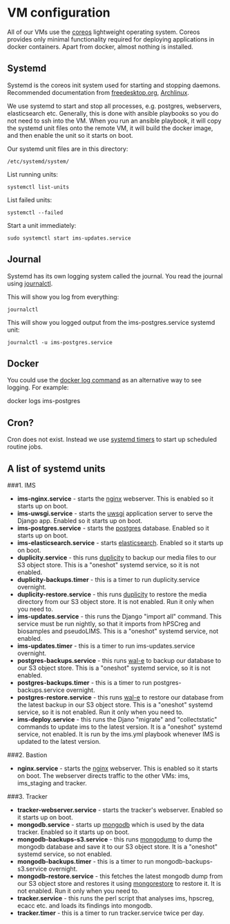 VM configuration
===============

All of our VMs use the [coreos](https://coreos.com/) lightweight operating system. Coreos provides only minimal functionality required for deploying applications in docker containers. Apart from docker, almost nothing is installed.

Systemd
-------

Systemd is the coreos init system used for starting and stopping daemons.
Recommended documentation from [freedesktop.org](https://www.freedesktop.org/wiki/Software/systemd/), [Archlinux](https://wiki.archlinux.org/index.php/Systemd).

We use systemd to start and stop all processes, e.g. postgres, webservers, elasticsearch etc. Generally, this is done with ansible playbooks so you do not need to ssh into the VM.
When you run an ansible playbook, it will copy the systemd unit files onto the remote VM, it will build the docker image, and then enable the unit so it starts on boot.

Our systemd unit files are in this directory:

    /etc/systemd/system/

List running units:

    systemctl list-units

List failed units:

    systemctl --failed

Start a unit immediately:

    sudo systemctl start ims-updates.service 

Journal
-------

Systemd has its own logging system called the journal. You read the journal using [journalctl](https://www.freedesktop.org/software/systemd/man/journalctl.html).

This will show you log from everything:

    journalctl

This will show you logged output from the ims-postgres.service systemd unit:

    journalctl -u ims-postgres.service

Docker
------

You could use the [docker log command](https://docs.docker.com/engine/reference/commandline/logs/) as an alternative way to see logging. For example:

  docker logs ims-postgres

Cron?
----

Cron does not exist.  Instead we use [systemd timers](https://www.freedesktop.org/software/systemd/man/systemd.timer.html) to start up scheduled routine jobs.

A list of systemd units
-----------------------

###1. IMS

* **ims-nginx.service** - starts the [nginx](https://nginx.org/en/) webserver. This is enabled so it starts up on boot.
* **ims-uwsgi.service** - starts the [uwsgi](https://uwsgi-docs.readthedocs.io/en/latest/) application server to serve the Django app. Enabled so it starts up on boot.
* **ims-postgres.service** - starts the [postgres](https://www.postgresql.org/) database. Enabled so it starts up on boot.
* **ims-elasticsearch.service** - starts [elasticsearch](https://www.elastic.co/). Enabled so it starts up on boot.
* **duplicity.service** - this runs [duplicity](http://duplicity.nongnu.org/duplicity.1.html) to backup our media files to our S3 object store. This is a "oneshot" systemd service, so it is not enabled.
* **duplicity-backups.timer** - this is a timer to run duplicity.service overnight.
* **duplicity-restore.service** - this runs [duplicity](http://duplicity.nongnu.org/duplicity.1.html) to restore the media directory from our S3 object store. It is not enabled. Run it only when you need to.
* **ims-updates.service** - this runs the Django "import all" command. This service must be run nightly, so that it imports from hPSCreg and biosamples and pseudoLIMS.  This is a "oneshot" systemd service, not enabled.
* **ims-updates.timer** - this is a timer to run ims-updates.service overnight.
* **postgres-backups.service** - this runs [wal-e](https://github.com/wal-e/wal-e) to backup our database to our S3 object store. This is a "oneshot" systemd service, so it is not enabled.
* **postgres-backups.timer** - this is a timer to run postgres-backups.service overnight.
* **postgres-restore.service**  - this runs [wal-e](https://github.com/wal-e/wal-e) to restore our database from the latest backup in our S3 object store. This is a "oneshot" systemd service, so it is not enabled. Run it only when you need to.
* **ims-deploy.service** - this runs the Djano "migrate" and "collectstatic" commands to update ims to the latest version. It is a "oneshot" systemd service, not enabled. It is run by the ims.yml playbook whenever IMS is updated to the latest version.

###2. Bastion

* **nginx.service** - starts the [nginx](https://nginx.org/en/) webserver. This is enabled so it starts on boot. The webserver directs traffic to the other VMs: ims, ims_staging and tracker.

###3. Tracker

* **tracker-webserver.service** - starts the tracker's webserver. Enabled so it starts up on boot.
* **mongodb.service** - starts up [mongodb](https://www.mongodb.com/) which is used by the data tracker. Enabled so it starts up on boot.
* **mongodb-backups-s3.service** - this runs [mongodump](https://docs.mongodb.com/v3.2/reference/program/mongodump/) to dump the mongodb database and save it to our S3 object store. It is a "oneshot" systemd service, so not enabled.
* **mongodb-backups.timer** - this is a timer to run mongodb-backups-s3.service overnight.
* **mongodb-restore.service** - this fetches the latest mongodb dump from our S3 object store and restores it using [mongorestore](https://docs.mongodb.com/manual/reference/program/mongorestore/) to restore it. It is not enabled. Run it only when you need to.
* **tracker.service** - this runs the perl script that analyses ims, hpscreg, ecacc etc. and loads its findings into mongodb.
* **tracker.timer** - this is a timer to run tracker.service twice per day.


